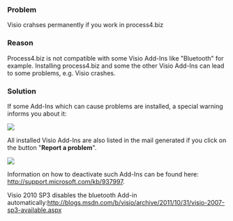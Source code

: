 ### Problem

Visio crahses permanently if you work in process4.biz

### Reason

Process4.biz is not compatible with some Visio Add-Ins like "Bluetooth"
for example. Installing process4.biz and some the other Visio Add-Ins
can lead to some problems, e.g. Visio crashes.

### Solution

If some Add-Ins which can cause problems are installed, a special
warning informs you about it:

![](//images.ctfassets.net/utx1h0gfm1om/8tJOqWZK12mqw48IAqE2e/8a3a691891cc10d41d60bcdcbb7fb2e1/328005.png)

All installed Visio Add-Ins are also listed in the mail generated if you
click on the button "**Report a problem**".

![](//images.ctfassets.net/utx1h0gfm1om/6syonlatFeEKisAOu40Y42/02b43da4d93c22b2b0efe81a705006d4/328006.png)

Information on how to deactivate such Add-Ins can be found here:
<http://support.microsoft.com/kb/937997>.

Visio 2010 SP3 disables the bluetooth Add-in
automatically:<http://blogs.msdn.com/b/visio/archive/2011/10/31/visio-2007-sp3-available.aspx>

